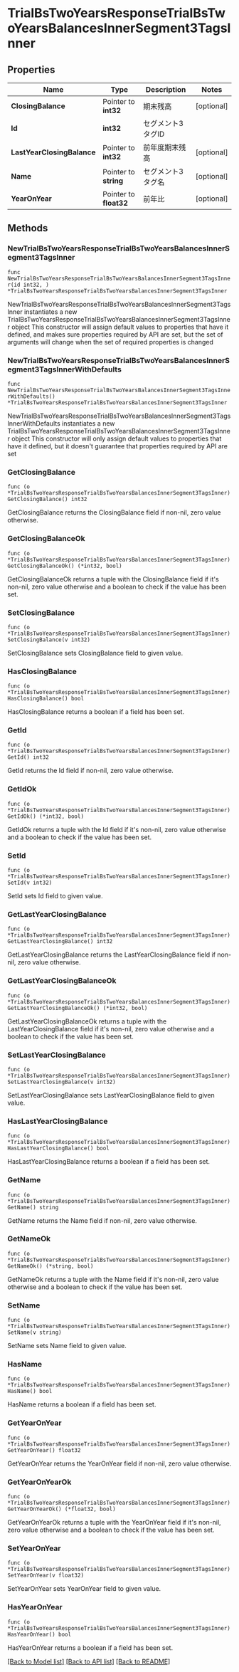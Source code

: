# TrialBsTwoYearsResponseTrialBsTwoYearsBalancesInnerSegment3TagsInner

## Properties

Name | Type | Description | Notes
------------ | ------------- | ------------- | -------------
**ClosingBalance** | Pointer to **int32** | 期末残高 | [optional] 
**Id** | **int32** | セグメント3タグID | 
**LastYearClosingBalance** | Pointer to **int32** | 前年度期末残高 | [optional] 
**Name** | Pointer to **string** | セグメント3タグ名 | [optional] 
**YearOnYear** | Pointer to **float32** | 前年比 | [optional] 

## Methods

### NewTrialBsTwoYearsResponseTrialBsTwoYearsBalancesInnerSegment3TagsInner

`func NewTrialBsTwoYearsResponseTrialBsTwoYearsBalancesInnerSegment3TagsInner(id int32, ) *TrialBsTwoYearsResponseTrialBsTwoYearsBalancesInnerSegment3TagsInner`

NewTrialBsTwoYearsResponseTrialBsTwoYearsBalancesInnerSegment3TagsInner instantiates a new TrialBsTwoYearsResponseTrialBsTwoYearsBalancesInnerSegment3TagsInner object
This constructor will assign default values to properties that have it defined,
and makes sure properties required by API are set, but the set of arguments
will change when the set of required properties is changed

### NewTrialBsTwoYearsResponseTrialBsTwoYearsBalancesInnerSegment3TagsInnerWithDefaults

`func NewTrialBsTwoYearsResponseTrialBsTwoYearsBalancesInnerSegment3TagsInnerWithDefaults() *TrialBsTwoYearsResponseTrialBsTwoYearsBalancesInnerSegment3TagsInner`

NewTrialBsTwoYearsResponseTrialBsTwoYearsBalancesInnerSegment3TagsInnerWithDefaults instantiates a new TrialBsTwoYearsResponseTrialBsTwoYearsBalancesInnerSegment3TagsInner object
This constructor will only assign default values to properties that have it defined,
but it doesn't guarantee that properties required by API are set

### GetClosingBalance

`func (o *TrialBsTwoYearsResponseTrialBsTwoYearsBalancesInnerSegment3TagsInner) GetClosingBalance() int32`

GetClosingBalance returns the ClosingBalance field if non-nil, zero value otherwise.

### GetClosingBalanceOk

`func (o *TrialBsTwoYearsResponseTrialBsTwoYearsBalancesInnerSegment3TagsInner) GetClosingBalanceOk() (*int32, bool)`

GetClosingBalanceOk returns a tuple with the ClosingBalance field if it's non-nil, zero value otherwise
and a boolean to check if the value has been set.

### SetClosingBalance

`func (o *TrialBsTwoYearsResponseTrialBsTwoYearsBalancesInnerSegment3TagsInner) SetClosingBalance(v int32)`

SetClosingBalance sets ClosingBalance field to given value.

### HasClosingBalance

`func (o *TrialBsTwoYearsResponseTrialBsTwoYearsBalancesInnerSegment3TagsInner) HasClosingBalance() bool`

HasClosingBalance returns a boolean if a field has been set.

### GetId

`func (o *TrialBsTwoYearsResponseTrialBsTwoYearsBalancesInnerSegment3TagsInner) GetId() int32`

GetId returns the Id field if non-nil, zero value otherwise.

### GetIdOk

`func (o *TrialBsTwoYearsResponseTrialBsTwoYearsBalancesInnerSegment3TagsInner) GetIdOk() (*int32, bool)`

GetIdOk returns a tuple with the Id field if it's non-nil, zero value otherwise
and a boolean to check if the value has been set.

### SetId

`func (o *TrialBsTwoYearsResponseTrialBsTwoYearsBalancesInnerSegment3TagsInner) SetId(v int32)`

SetId sets Id field to given value.


### GetLastYearClosingBalance

`func (o *TrialBsTwoYearsResponseTrialBsTwoYearsBalancesInnerSegment3TagsInner) GetLastYearClosingBalance() int32`

GetLastYearClosingBalance returns the LastYearClosingBalance field if non-nil, zero value otherwise.

### GetLastYearClosingBalanceOk

`func (o *TrialBsTwoYearsResponseTrialBsTwoYearsBalancesInnerSegment3TagsInner) GetLastYearClosingBalanceOk() (*int32, bool)`

GetLastYearClosingBalanceOk returns a tuple with the LastYearClosingBalance field if it's non-nil, zero value otherwise
and a boolean to check if the value has been set.

### SetLastYearClosingBalance

`func (o *TrialBsTwoYearsResponseTrialBsTwoYearsBalancesInnerSegment3TagsInner) SetLastYearClosingBalance(v int32)`

SetLastYearClosingBalance sets LastYearClosingBalance field to given value.

### HasLastYearClosingBalance

`func (o *TrialBsTwoYearsResponseTrialBsTwoYearsBalancesInnerSegment3TagsInner) HasLastYearClosingBalance() bool`

HasLastYearClosingBalance returns a boolean if a field has been set.

### GetName

`func (o *TrialBsTwoYearsResponseTrialBsTwoYearsBalancesInnerSegment3TagsInner) GetName() string`

GetName returns the Name field if non-nil, zero value otherwise.

### GetNameOk

`func (o *TrialBsTwoYearsResponseTrialBsTwoYearsBalancesInnerSegment3TagsInner) GetNameOk() (*string, bool)`

GetNameOk returns a tuple with the Name field if it's non-nil, zero value otherwise
and a boolean to check if the value has been set.

### SetName

`func (o *TrialBsTwoYearsResponseTrialBsTwoYearsBalancesInnerSegment3TagsInner) SetName(v string)`

SetName sets Name field to given value.

### HasName

`func (o *TrialBsTwoYearsResponseTrialBsTwoYearsBalancesInnerSegment3TagsInner) HasName() bool`

HasName returns a boolean if a field has been set.

### GetYearOnYear

`func (o *TrialBsTwoYearsResponseTrialBsTwoYearsBalancesInnerSegment3TagsInner) GetYearOnYear() float32`

GetYearOnYear returns the YearOnYear field if non-nil, zero value otherwise.

### GetYearOnYearOk

`func (o *TrialBsTwoYearsResponseTrialBsTwoYearsBalancesInnerSegment3TagsInner) GetYearOnYearOk() (*float32, bool)`

GetYearOnYearOk returns a tuple with the YearOnYear field if it's non-nil, zero value otherwise
and a boolean to check if the value has been set.

### SetYearOnYear

`func (o *TrialBsTwoYearsResponseTrialBsTwoYearsBalancesInnerSegment3TagsInner) SetYearOnYear(v float32)`

SetYearOnYear sets YearOnYear field to given value.

### HasYearOnYear

`func (o *TrialBsTwoYearsResponseTrialBsTwoYearsBalancesInnerSegment3TagsInner) HasYearOnYear() bool`

HasYearOnYear returns a boolean if a field has been set.


[[Back to Model list]](../README.md#documentation-for-models) [[Back to API list]](../README.md#documentation-for-api-endpoints) [[Back to README]](../README.md)


